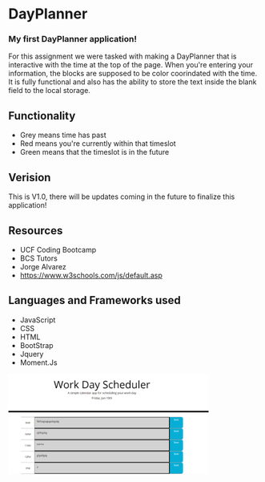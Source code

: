 # DayPlanner
### My first DayPlanner application!
For this assignment we were tasked with making a DayPlanner that is interactive with the time at the top of the page. When you're entering your information, the blocks are supposed to be color coorindated with the time. It is fully functional and also has the ability to store the text inside the blank field to the local storage. 

## Functionality 
- Grey means time has past
- Red means you're currently within that timeslot
- Green means that the timeslot is in the future

## Verision 
This is V1.0, there will be updates coming in the future to finalize this application!

## Resources
- UCF Coding Bootcamp
- BCS Tutors
- Jorge Alvarez
- https://www.w3schools.com/js/default.asp

## Languages and Frameworks used
- JavaScript
- CSS
- HTML
- BootStrap
- Jquery
- Moment.Js

<img src="Assets\Capture.PNG" width=400px>